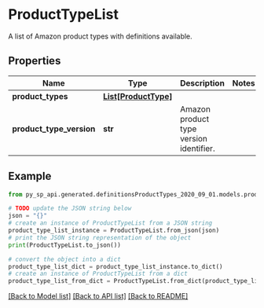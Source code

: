 # ProductTypeList

A list of Amazon product types with definitions available.

## Properties

Name | Type | Description | Notes
------------ | ------------- | ------------- | -------------
**product_types** | [**List[ProductType]**](ProductType.md) |  | 
**product_type_version** | **str** | Amazon product type version identifier. | 

## Example

```python
from py_sp_api.generated.definitionsProductTypes_2020_09_01.models.product_type_list import ProductTypeList

# TODO update the JSON string below
json = "{}"
# create an instance of ProductTypeList from a JSON string
product_type_list_instance = ProductTypeList.from_json(json)
# print the JSON string representation of the object
print(ProductTypeList.to_json())

# convert the object into a dict
product_type_list_dict = product_type_list_instance.to_dict()
# create an instance of ProductTypeList from a dict
product_type_list_from_dict = ProductTypeList.from_dict(product_type_list_dict)
```
[[Back to Model list]](../README.md#documentation-for-models) [[Back to API list]](../README.md#documentation-for-api-endpoints) [[Back to README]](../README.md)


